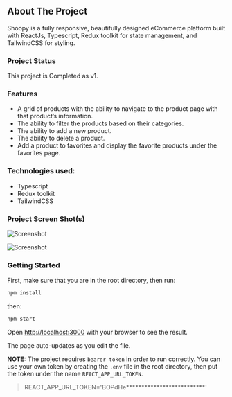 <!-- ABOUT THE PROJECT -->
## About The Project

Shoopy is a fully responsive, beautifully designed eCommerce platform built with ReactJs, Typescript, Redux toolkit for state management, and TailwindCSS for styling.

### Project Status 
This project is Completed as v1. 

### Features
* A grid of products with the ability to navigate to the product page with that product’s information. 
* The ability to filter the products based on their categories.
* The ability to add a new product.
* The ability to delete a product.
* Add a product to favorites and display the favorite products under the favorites page.


### Technologies used:

* Typescript
* Redux toolkit
* TailwindCSS

### Project Screen Shot(s)
![Screenshot](https://i.ibb.co/TW2Y3F8/Screen-Shot-2022-11-11-at-2-48-30-PM.png)

![Screenshot](https://i.ibb.co/VD5mrDp/Screen-Shot-2022-11-11-at-2-48-55-PM.png)



### Getting Started

First, make sure that you are in the root directory, then run:

```bash
npm install
```

then:

```bash
npm start
```

Open [http://localhost:3000](http://localhost:3000) with your browser to see the result.

The page auto-updates as you edit the file.

**NOTE:** The project requires `bearer token` in order to run correctly. You can use your own token by creating the `.env` file in the root directory, then put the token under the name `REACT_APP_URL_TOKEN`.

> REACT_APP_URL_TOKEN='BOPdHe**************************'
